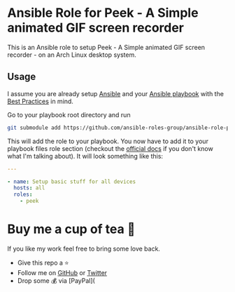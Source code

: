 # Ansible Role for Peek - A Simple animated GIF screen recorder

This is an Ansible role to setup Peek - A Simple animated GIF screen recorder - on an Arch Linux desktop system.

## Usage

I assume you are already setup [Ansible](https://ansible.com) and your [Ansible playbook](https://docs.ansible.com/ansible/latest/user_guide/playbooks.html) with the [Best Practices](https://docs.ansible.com/ansible/latest/user_guide/playbooks_best_practices.html#directory-layout) in mind.

Go to your playbook root directory and run

```bash
git submodule add https://github.com/ansible-roles-group/ansible-role-peek role/peek
```

This will add the role to your playbook. You now have to add it to your playbook files role section (checkout the [official docs](https://docs.ansible.com/ansible/latest/user_guide/playbooks_reuse_roles.html) if you don't know what I'm talking about). It will look something like this:

```yaml
---

- name: Setup basic stuff for all devices
  hosts: all
  roles:
    - peek
```

# Buy me a cup of tea 🍵

If you like my work feel free to bring some love back. 

- Give this repo a ⭐
- Follow me on [GitHub](https://github.com/BennyLi) or [Twitter](https://twitter.com/BennyLindemann)
- Drop some 💰 via [PayPal](